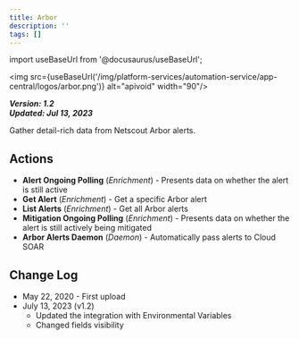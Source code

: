 ```yaml
---
title: Arbor
description: ''
tags: []
---
```

import useBaseUrl from '@docusaurus/useBaseUrl';

<img src={useBaseUrl('/img/platform-services/automation-service/app-central/logos/arbor.png')} alt="apivoid" width="90"/>

***Version: 1.2  
Updated: Jul 13, 2023***

Gather detail-rich data from Netscout Arbor alerts.

## Actions

* **Alert Ongoing Polling** (*Enrichment*) - Presents data on whether the alert is still active
* **Get Alert** (*Enrichment*) - Get a specific Arbor alert
* **List Alerts** (*Enrichment*) - Get all Arbor alerts
* **Mitigation Ongoing Polling** (*Enrichment*) - Presents data on whether the alert is still actively being mitigated
* **Arbor Alerts Daemon** (*Daemon*) - Automatically pass alerts to Cloud SOAR

## Change Log

* May 22, 2020 - First upload
* July 13, 2023 (v1.2)
	+ Updated the integration with Environmental Variables
	+ Changed fields visibility
